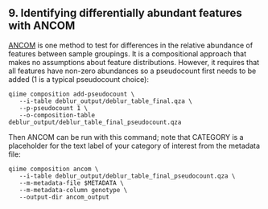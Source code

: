 ## 9. Identifying differentially abundant features with ANCOM

[ANCOM][12] is one method to test for differences in the relative abundance of features between sample groupings. It is a compositional approach that makes no assumptions about feature distributions. However, it requires that all features have non-zero abundances so a pseudocount first needs to be added (1 is a typical pseudocount choice):

```
qiime composition add-pseudocount \
   --i-table deblur_output/deblur_table_final.qza \
   --p-pseudocount 1 \
   --o-composition-table deblur_output/deblur_table_final_pseudocount.qza
```

Then ANCOM can be run with this command; note that CATEGORY is a placeholder for the text label of your category of interest from the metadata file:

```
qiime composition ancom \
   --i-table deblur_output/deblur_table_final_pseudocount.qza \
   --m-metadata-file $METADATA \
   --m-metadata-column genotype \
   --output-dir ancom_output
```

[12]: https://www.ncbi.nlm.nih.gov/pmc/articles/PMC4450248/